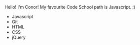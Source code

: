 Hello! I'm Conor! My favourite Code School path is Javascript. :)

* Javascript
* Git
* HTML
* CSS
* jQuery